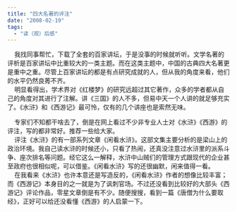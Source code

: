 ```yaml
---
title: "四大名著的评注"
date: "2008-02-19"
tags: 
  - "读（观）后感"
---
```


    我找同事帮忙，下载了全套的百家讲坛，于是没事的时候就听听。文学名著的评析是百家讲坛中比重较大的一类主题。而在这类主题中，中国的古典四大名著更是重中之重。尽管上百家讲坛的都是有点研究成就的人，但从我的角度来看，他们的水平仍然良莠不齐。  
    明显看得出，学术界对《红楼梦》的研究远超过其它著作，众多的学者都从自己的角度对其进行了注解。讲《三国》的人不多，但易中天一个人讲的就足够充实了。《水浒》和《西游记》最可怜，仅有的几个讲座也是索然无味。

    专家们不知都干啥去了，倒是在网上看过不少非专业人士对《水浒》《西游》的评注，写的都非常好。推荐一些给大家。  
    评注《水浒》的有一部系列文章《闲看水浒》。这部文集主要分析的是梁山上的政治环境。我自己读水浒的时候还小，只看了热闹，还真没注意过水浒里的派系斗争、座次排名等问题。经它这么一解释，水浒中山贼们的管理方式跟现代的企业甚至政府也很相似呢，可以借鉴。《闲看水浒》写的还很幽默，闲来值得一看。  
    在我看来《水浒》也许本意还是写造反的，《闲看水浒》作者的想像比较丰富；而《西游记》本身目的之一就是为了讽刺官场。不过还没看到比较好的大部头《西游记》评论作品，零星文章倒是有不少。随便搜搜，看到一篇《唐僧为什么要取经》，正好可以给还没看懂《西游》的人启蒙一下。

